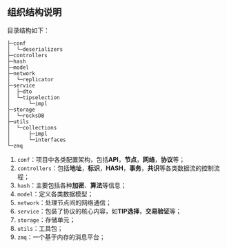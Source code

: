 ## 组织结构说明



目录结构如下：

```
├─conf
│  └─deserializers
├─controllers
├─hash
├─model
├─network
│  └─replicator
├─service
│  ├─dto
│  └─tipselection
│      └─impl
├─storage
│  └─rocksDB
├─utils
│  └─collections
│      ├─impl
│      └─interfaces
└─zmq
```

1. `conf`：项目中各类配置架构，包括**API**，**节点**，**网络**，**协议**等；
2. `controllers`：包括**地址**，**标识**，**HASH**，**事务**，**共识**等各类数据流的控制流程；
3. `hash`：主要包括各种**加密**、**算法**等信息；
4. `model`：定义各类数据模型；
5. `network`：处理节点间的网络通信；
6. `service`：包装了协议的核心内容，如**TIP选择**，**交易验证**等；
7. `storage`：存储单元；
8. `utils`：工具包；
9. `zmq`：一个基于内存的消息平台；